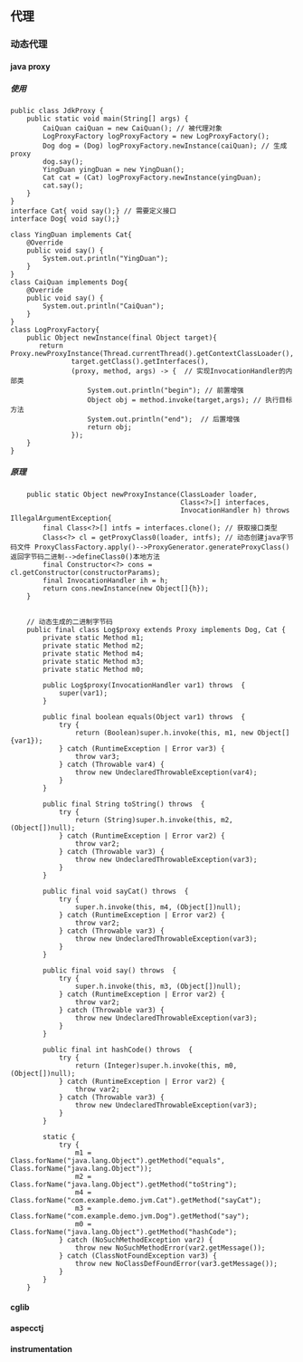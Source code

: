 ## 代理
### 动态代理
#### java proxy
##### 使用
    public class JdkProxy {
        public static void main(String[] args) {
            CaiQuan caiQuan = new CaiQuan(); // 被代理对象
            LogProxyFactory logProxyFactory = new LogProxyFactory();
            Dog dog = (Dog) logProxyFactory.newInstance(caiQuan); // 生成proxy
            dog.say();
            YingDuan yingDuan = new YingDuan();
            Cat cat = (Cat) logProxyFactory.newInstance(yingDuan);
            cat.say();
        }
    }
    interface Cat{ void say();} // 需要定义接口
    interface Dog{ void say();} 
    
    class YingDuan implements Cat{
        @Override
        public void say() {
            System.out.println("YingDuan");
        }
    }
    class CaiQuan implements Dog{
        @Override
        public void say() {
            System.out.println("CaiQuan");
        }
    }
    class LogProxyFactory{
        public Object newInstance(final Object target){
           return Proxy.newProxyInstance(Thread.currentThread().getContextClassLoader(),
                   target.getClass().getInterfaces(),
                   (proxy, method, args) -> {  // 实现InvocationHandler的内部类
                       System.out.println("begin"); // 前置增强
                       Object obj = method.invoke(target,args); // 执行目标方法
                       System.out.println("end");  // 后置增强
                       return obj;
                   });
        }
    }
##### 原理
        public static Object newProxyInstance(ClassLoader loader,
                                              Class<?>[] interfaces,
                                              InvocationHandler h) throws IllegalArgumentException{
            final Class<?>[] intfs = interfaces.clone(); // 获取接口类型
            Class<?> cl = getProxyClass0(loader, intfs); // 动态创建java字节码文件 ProxyClassFactory.apply()-->ProxyGenerator.generateProxyClass()返回字节码二进制-->defineClass0()本地方法
            final Constructor<?> cons = cl.getConstructor(constructorParams); 
            final InvocationHandler ih = h;
            return cons.newInstance(new Object[]{h});
        }
        
        
        // 动态生成的二进制字节码
        public final class Log$proxy extends Proxy implements Dog, Cat {
            private static Method m1;
            private static Method m2;
            private static Method m4;
            private static Method m3;
            private static Method m0;
        
            public Log$proxy(InvocationHandler var1) throws  {
                super(var1);
            }
        
            public final boolean equals(Object var1) throws  {
                try {
                    return (Boolean)super.h.invoke(this, m1, new Object[]{var1});
                } catch (RuntimeException | Error var3) {
                    throw var3;
                } catch (Throwable var4) {
                    throw new UndeclaredThrowableException(var4);
                }
            }
        
            public final String toString() throws  {
                try {
                    return (String)super.h.invoke(this, m2, (Object[])null);
                } catch (RuntimeException | Error var2) {
                    throw var2;
                } catch (Throwable var3) {
                    throw new UndeclaredThrowableException(var3);
                }
            }
        
            public final void sayCat() throws  {
                try {
                    super.h.invoke(this, m4, (Object[])null);
                } catch (RuntimeException | Error var2) {
                    throw var2;
                } catch (Throwable var3) {
                    throw new UndeclaredThrowableException(var3);
                }
            }
        
            public final void say() throws  {
                try {
                    super.h.invoke(this, m3, (Object[])null);
                } catch (RuntimeException | Error var2) {
                    throw var2;
                } catch (Throwable var3) {
                    throw new UndeclaredThrowableException(var3);
                }
            }
        
            public final int hashCode() throws  {
                try {
                    return (Integer)super.h.invoke(this, m0, (Object[])null);
                } catch (RuntimeException | Error var2) {
                    throw var2;
                } catch (Throwable var3) {
                    throw new UndeclaredThrowableException(var3);
                }
            }
        
            static {
                try {
                    m1 = Class.forName("java.lang.Object").getMethod("equals", Class.forName("java.lang.Object"));
                    m2 = Class.forName("java.lang.Object").getMethod("toString");
                    m4 = Class.forName("com.example.demo.jvm.Cat").getMethod("sayCat");
                    m3 = Class.forName("com.example.demo.jvm.Dog").getMethod("say");
                    m0 = Class.forName("java.lang.Object").getMethod("hashCode");
                } catch (NoSuchMethodException var2) {
                    throw new NoSuchMethodError(var2.getMessage());
                } catch (ClassNotFoundException var3) {
                    throw new NoClassDefFoundError(var3.getMessage());
                }
            }
        }
#### cglib
#### aspecctj
#### instrumentation